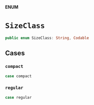 **ENUM**

# `SizeClass`

```swift
public enum SizeClass: String, Codable
```

## Cases
### `compact`

```swift
case compact
```

### `regular`

```swift
case regular
```
